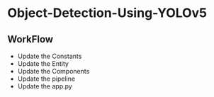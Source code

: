 # Object-Detection-Using-YOLOv5


## WorkFlow

- Update the Constants
- Update the Entity
- Update the Components
- Update the pipeline
- Update the app.py

